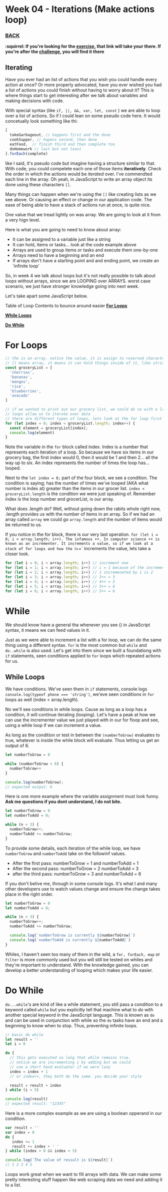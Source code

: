 # Week 04 - Iterations (Make actions loop)

### [BACK](../../)

**:squirrel: If you're looking for the [exercise](./exercises/index.md), that link will take your there. If you're after the [challenge](./challenges/index.md), you will find it there**

## Iterating

Have you ever had an list of actions that you wish you could handle every action at once? Or more properly advocated, have you ever wished you had a list of actions you could finish without having to worry about it? This is where things start to get interesting after we talk about variables and making decisions with code.

With special syntax (like `if, ||, &&, var, let, const` ) we are able to loop over a list of actions. So if I could lean on some pseudo code here. It would concetually look something like thi:

```js
[
  takeGarbageout, // happens first and the done
  cookSupper, // hapens second, then done
  eatFood,  // finish third and then complete too
  doHomework // last but not least
].forEach(complete)

```

like I said, it's pseudo code but imagine having a structure similar to that. With code, you could compelete each one of those items **iteratively**. Check the order in which the actions would be *iterated* over. I've commendted each line in the array. Oh yeah, in JavaScript to write an array object its done using these characters `[]`.

Many things can happen when we're using the `[]` like creating lists as we see above. Or causing an effect or change in our application code. The ease of being able to have a stack of actions run at once, is quite nice. 

One value that we tread lightly on was array. We are going to look at it from a very hign level. 

Here is what you are going to need to know about array:
  * It can be assigned to a variable just like a string
  * It can hold, items or tasks... look at the code example above
  * Arrays are used to group items or tasks and execute them one-by-one
  * Arrays need to have a beginning and an end
  * If arrays don't have a starting point and and ending point, we create an 'infinite loop'

So, in week 4 we talk about loops but it's not really possible to talk about loops without arrays, since we are LOOPING over ARRAYS. worst case scenario, we just have stronger knowledge going into next week.

Let's take apart some JavaScript below.

Table of Loop Contents to bounce around easier
**[For Loops](#for-loops)**

**[While Loops](#while-loops)**

**[Do While](#do-while)**

# For Loops

```js
// the is an array. notice the value, it is assign to reserved characters []
// [] means array, it means it can hold things inside of it, like strings (and much more complex items)
const groceryList = [
  'cherries',
  'bananas',
  'mangos',
  'rice',
  'blueberries',
  'avacado'
]

// if we wanted to print out our grocery list, we could do so with a loop
// loops allow us to iterate over data
// there are different types of loops, lets look at the for loop first
for (let index = 0; index < groceryList.length; index++) {
  const element = groceryList[index];
  console.log(element)
}
```

Note the variable in the `for` block called index. Index is a number that represents each iteration of a loop. So because we have six items in our grocery bag, the first index would 0, then it would be 1 and then 2... all the way up to six. An index represents the number of times the loop has... looped.

Next to the `let index = 0;` part of the four block, we see a condition. The condition is saying; has the number of times we've looped (AKA what number is index at) greater than the items in our grocer list. `index < groceryList.length` is the condition we were just speaking of. Remember index is the loop number and grocerList, is our array.

What does .length do? Well, without going down the rabits whole right now, .length provides us with the number of items in an array. So if we had an array called `array` we could go `array.length` and the number of items would be returned to us.

If you notice in the for block, there is our very last operation. `for (let i = 0; i < array.length; i++). The infamous ++. In computer science ++ is known as an incrementer. It increments a value, so if we look at a stack of for loops and how the `i++` increments the value, lets take a closer look.

```js
for (let i = 0; i < array.length; i++) // increment one
for (let i = 1; i < array.length; i++) // i = 1 because of the incrementer at the end i++
for (let i = 2; i < array.length; i++) // 1 incremeneted by 1 is 2
for (let i = 3; i < array.length; i++) // 2++ = 3
for (let i = 4; i < array.length; i++) // 4++ = 5
for (let i = 5; i < array.length; i++) // 5++ = 6
for (let i = 6; i < array.length; i++) // 5++ = 6
```

# While
We should know have a general tha whenever you see () in JavaScript syntax, it means we can feed values in it.

Just as we were able to increment a list with a for loop, we can do the same thing using a different syntax. `for` is the most common but `while` and `do..while` is also used. Let's get into them since we built a foundationg with `if` statements, seen conditions applied to `for` loops which repeated actions for us. 


## While Loops
We have conditions. We've seen them in `if` statements, console logs `console.log(typeof phone === 'string')`, we'eve seen conditions in `for` loops as well (index < array.length).

No we'll see conditions in while loops. Cause as long as a loop has a condition, it will continue iterating (looping). Let's have a peak at how we can use the incrementer value we just played with in our for floop and see, using a while loop if we can increment a value.

As long as the condition or test in between the `(numberToGrow)` evaluates to true, whatever is inside the while block will evaluate. Thus letting us get an output of 6.
```js
let numberToGrow = 0

while (numberToGrow < 6) {
  numberToGrow++
}

console.log(numberToGrow);
// expected output: 6
```

Here is one more example where the variable assignment must look funny. **Ask me questions if you dont understand, I do not bite.**

```js
let numberToGrow = 0
let numberToAdd = 0;

while (n < 3) {
  numberToGrow++;
  numberToAdd += numberToGrow;
}
```

To provide some details, each iteration of the while loop, we have `numberToGrow` and `numberToAdd` take on the followinf values.

* After the first pass: numberToGrow = 1 and numberToAdd = 1
* After the second pass: numberToGrow = 2 numberToAdd = 3
* after the third pass: numberToGrow = 3 and numberToAdd = 6

If you don't belive me, through in some console logs. It's what I and many other developers use to watch values change and ensure the change takes place in the right order.

```js
let numberToGrow = 0
let numberToAdd = 0;

while (n < 3) {
  numberToGrow++;
  numberToAdd += numberToGrow;

  console.log(`numberToGrow is currently ${numberToGrow}`)
  console.log(`numberToAdd is currently ${numberToAdd}`)
}
```

Whiles, I haven't seen too many of them in the wild, a `for, forEach, map` or  `filter` is more commonly used but you will still be tested on whiles and they're important to understand. WIth the knowledge gained, you can develop a better understanding of looping which makes your life easier.

# Do While

`do...while`'s are kind of like a while statement, you still pass a condition to a keyword called `while` but you explicitly tell that machine what to *do* with another special keyword in the JavaScript language. This is known as `do` and can be used in conjunction with while so the `do` tasks have an end and a beginning to know when to stop. Thus, preventing infinite loops.

```js
// basic do while
let result = ''
let i = 0

do {
  // this gets executed so long that while remains true.
  // notice we are incrementing i by adding but we could
  // use a short hand evaluator if we were lazy
  index = index + 1
  // or index++, they both do the same. you decide your style

  result = result + index
} while (i < 5)

console.log(result)
// expected result: "12345"
```

Here is a more complex example as we are using a boolean opperand in our condition.
```js
var result = ''
var index = 0
do {
   index += 1
   result += index + ' '
} while (index > 0 && index < 5)

console.log(`The value of ressult is ${result}`)
// 1 2 3 4 5
```

Loops work great when we want to fill arrays with data. We can make some pretty interesting stuff happen like web scraping data we need and adding it to a list.
